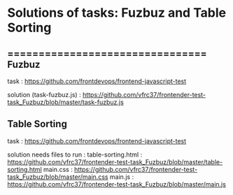 # Solutions of tasks: Fuzbuz and Table Sorting
================================
Fuzbuz
------
task : 
https://github.com/frontdevops/frontend-javascript-test

solution (task-fuzbuz.js) : 
https://github.com/vfrc37/frontender-test-task_Fuzbuz/blob/master/task-fuzbuz.js

Table Sorting
-------------
task : 
https://github.com/frontdevops/frontend-javascript-test

solution needs files to run : 
    table-sorting.html :
https://github.com/vfrc37/frontender-test-task_Fuzbuz/blob/master/table-sorting.html
    main.css :
https://github.com/vfrc37/frontender-test-task_Fuzbuz/blob/master/main.css
    main.js :
https://github.com/vfrc37/frontender-test-task_Fuzbuz/blob/master/main.js